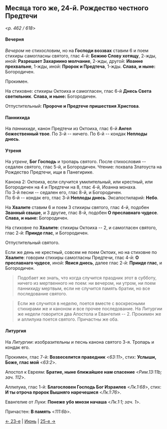 
## Месяца того же, 24-й. Рождество честного Предтечи  

<*p. 462 / 618*>

#### Вечерня

*Вечером* не стихословим, но на **Господи воззвах** ставим 6 и поем стихиры самогласны святого, глас 4-й: 
**Божию Слову хотящу**, 2-жды, иной: **Разрешает Захариино молчание**, 2-жды, другой: **Иоанне прехвальне**, 1-жды, 
иной: **Пророк и Предтеча**, 1-жды. **Слава, и ныне:** Богородичен.  

Прокимен. 

На стиховне: стихиры Октоиха и самогласен, глас 6-й **Днесь Света светильник**. **Слава, и ныне:** Богородичен. 

Отпустительный: **Пророче и Предтече пришествия Христова**. 

#### Паннихида

На *паннихиде*, канон Предтечи из Октоиха, глас 6-й **Ангел божественный твое**. 
По 3-й -- ничего. По 6-й -- кондак **Неплоды днесь**.

#### Утреня

На *утрене*, **Бог Господь** и тропарь святого. 
После стихословия -- седален святого, глас 5-й, и Богородичен. 
Чтение: похвала Златоуста на Рождество Предтечи, ищи в Панегирике.   

Канона 2: Октоиха, если случится умилительный, или крестный, или Богородичен на 4 и Предтечи на 8, глас 4-й, 
Иоанна монаха.   
По 3-й песни -- седален его, глас 8-й, и Богородичен.  
По 6-й -- кондак его, глас 3-й **Неплоды днесь**.
Эксапостиларий: **Небо**. 

На **Хвалите** ставим 6 и поем 3 стихиры святого, глас 4-й, подобен **Званный свыше**, и 3 другие, глас 8-й, 
подобен **О преславнаго чудесе**. **Слава, и ныне:** Богородичен. 

На стиховне по **Хвалите**: стихиры Октоиха -- 2, и самогласен святого, глас 2-й: **Прииде глас**, 
и Богородичен. 

Отпустительный святого.   

Если же день не крестный, совсем не поем Октоих, но на стиховне по **Хвалите**: говорим стихиры 
самогласны Предтечи, глас 4-й: **О преславнаго чудесе**, иной: **Явися днесь**, далее глас 2-й: **Прииде глас**, 
и Богородичен.

> Подобает же знать, что когда случится праздник этот в субботу, ничего из мертвенного не поем: ни вечером, 
> ни утром, ни поем паннихиду мертвым, если не случится память братии, но все последование святого. 

> Если же случится в неделю, поется вместе с воскресными стихирами же и каноном и все прочее последование. 
> На Литургии же недели говорится два Апостола и Евангелия -- 2. Прокимен же и аллилуиа поется святого. 
> Причастны же оба.  

#### Литургия

На *Литургии*: изобразительны и песнь канона святого 3-я. 
Тропарь и кондак его. 

Прокимен, глас 7-й: **Возвеселится праведник** <*63:11*>, стих: **Услыши, Боже, глас мой** <*63:2*>.
 
Апостол к Евреям: **Братие, ныне ближайшее нам спасение** <*Рим.13:11b; зач. 112*>. 

Аллилуиа, глас 1-й: **Благословен Господь Бог Израилев** <*Лк.1:68*>, 
стих: **И ты отроча пророк Вышняго наречешися** <*Лк.1:76*>.  
 
Евангелие от Луки: **Понеже убо мнози начаша** <*Лк.1:1; зач. 1*>. 
 
Причастен: **В память** <*111:6b*>. 
   
[← 23-е](06_23_EUR.ru.md) | [Июнь](README.md#24-й) | [25-е →](06_25_EUR.ru.md)
